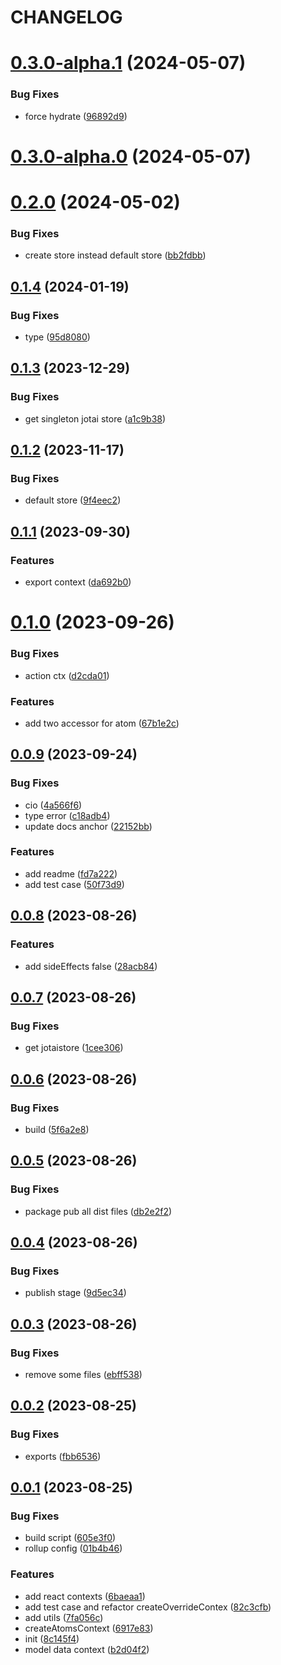 # CHANGELOG

# [0.3.0-alpha.1](https://github.com/Innei/jojoo/compare/v0.3.0-alpha.0...v0.3.0-alpha.1) (2024-05-07)


### Bug Fixes

* force hydrate ([96892d9](https://github.com/Innei/jojoo/commit/96892d942213253668baa21bb6f19d875f7f1010))



# [0.3.0-alpha.0](https://github.com/Innei/jojoo/compare/v0.2.0...v0.3.0-alpha.0) (2024-05-07)



# [0.2.0](https://github.com/Innei/jojoo/compare/v0.1.4...v0.2.0) (2024-05-02)


### Bug Fixes

* create store instead default store ([bb2fdbb](https://github.com/Innei/jojoo/commit/bb2fdbb025b5b4cb20a9a8c4c38238edba9a24e8))



## [0.1.4](https://github.com/Innei/jojoo/compare/v0.1.3...v0.1.4) (2024-01-19)


### Bug Fixes

* type ([95d8080](https://github.com/Innei/jojoo/commit/95d8080414ac5c207882fe170579874ef92e91ef))



## [0.1.3](https://github.com/Innei/jojoo/compare/v0.1.2...v0.1.3) (2023-12-29)


### Bug Fixes

* get singleton jotai store ([a1c9b38](https://github.com/Innei/jojoo/commit/a1c9b38a5cccb5e247a3e916322d98b1ecac3f17))



## [0.1.2](https://github.com/Innei/jojoo/compare/v0.1.1...v0.1.2) (2023-11-17)


### Bug Fixes

* default store ([9f4eec2](https://github.com/Innei/jojoo/commit/9f4eec26da3e44d199cd94d261fc7e508ecce16b))



## [0.1.1](https://github.com/Innei/jojoo/compare/v0.1.0...v0.1.1) (2023-09-30)


### Features

* export context ([da692b0](https://github.com/Innei/jojoo/commit/da692b0e5bac30d222f03a1c0c9124e54248dbef))



# [0.1.0](https://github.com/Innei/jojoo/compare/v0.0.9...v0.1.0) (2023-09-26)


### Bug Fixes

* action ctx ([d2cda01](https://github.com/Innei/jojoo/commit/d2cda01073ae737be619ceb40c01120a21382196))


### Features

* add two accessor for atom ([67b1e2c](https://github.com/Innei/jojoo/commit/67b1e2c46da1fc7323044b3251012884a842db99))



## [0.0.9](https://github.com/Innei/jojoo/compare/v0.0.8...v0.0.9) (2023-09-24)


### Bug Fixes

* cio ([4a566f6](https://github.com/Innei/jojoo/commit/4a566f6a58ef077cd1aab1d51b9de2b325446807))
* type error ([c18adb4](https://github.com/Innei/jojoo/commit/c18adb4c9fc8e98202733cb691294102a1d998c1))
* update docs anchor ([22152bb](https://github.com/Innei/jojoo/commit/22152bb306405571674f31f67064f2435e18f8c4))


### Features

* add readme ([fd7a222](https://github.com/Innei/jojoo/commit/fd7a2226f1f53e9eadaf33ce8cac3746e0e61e2e))
* add test case ([50f73d9](https://github.com/Innei/jojoo/commit/50f73d941b4b76c915f000af17a798d502272ece))



## [0.0.8](https://github.com/Innei/jojoo/compare/v0.0.7...v0.0.8) (2023-08-26)


### Features

* add sideEffects false ([28acb84](https://github.com/Innei/jojoo/commit/28acb84d19011656a521a23c8172b678ff897d2b))



## [0.0.7](https://github.com/Innei/jojoo/compare/v0.0.6...v0.0.7) (2023-08-26)


### Bug Fixes

* get jotaistore ([1cee306](https://github.com/Innei/jojoo/commit/1cee3069d2cef5689d4062e2639ff47390dbe461))



## [0.0.6](https://github.com/Innei/jojoo/compare/v0.0.5...v0.0.6) (2023-08-26)


### Bug Fixes

* build ([5f6a2e8](https://github.com/Innei/jojoo/commit/5f6a2e83e32296fe296deae0aedfbf162eb4a4ce))



## [0.0.5](https://github.com/Innei/jojoo/compare/v0.0.4...v0.0.5) (2023-08-26)


### Bug Fixes

* package pub all dist  files ([db2e2f2](https://github.com/Innei/jojoo/commit/db2e2f2e36cf8d95fb7e848614a087957690366f))



## [0.0.4](https://github.com/Innei/jojoo/compare/v0.0.3...v0.0.4) (2023-08-26)


### Bug Fixes

* publish stage ([9d5ec34](https://github.com/Innei/jojoo/commit/9d5ec349f9d040dc73965116f43dc96a1d0d563d))



## [0.0.3](https://github.com/Innei/jojoo/compare/v0.0.2...v0.0.3) (2023-08-26)


### Bug Fixes

* remove some files ([ebff538](https://github.com/Innei/jojoo/commit/ebff538839147de8098c815c515673f3fd588e1d))



## [0.0.2](https://github.com/Innei/jojoo/compare/v0.0.1...v0.0.2) (2023-08-25)


### Bug Fixes

* exports ([fbb6536](https://github.com/Innei/jojoo/commit/fbb6536b90e26398782adb0dbc74c4a86ed05657))



## [0.0.1](https://github.com/Innei/jojoo/compare/8c145f4e1404c6f54bbc1ef4bd10bbc0ed6ed118...v0.0.1) (2023-08-25)


### Bug Fixes

* build script ([605e3f0](https://github.com/Innei/jojoo/commit/605e3f0a2b7142f8f2f5d592f92c595c2398d997))
* rollup config ([01b4b46](https://github.com/Innei/jojoo/commit/01b4b4693ec9a111dd80acbc96c156fc4da8d9c9))


### Features

* add react contexts ([6baeaa1](https://github.com/Innei/jojoo/commit/6baeaa1314b959e9155b6ecf026c188c0c509183))
* add test case and refactor createOverrideContex ([82c3cfb](https://github.com/Innei/jojoo/commit/82c3cfb633674dc0b9e675937b607596a51b63d5))
* add utils ([7fa056c](https://github.com/Innei/jojoo/commit/7fa056c3d1328512878294153bc243d0bdaa7f6f))
* createAtomsContext ([6917e83](https://github.com/Innei/jojoo/commit/6917e83d098bfc872c216a679b0070254edaa83b))
* init ([8c145f4](https://github.com/Innei/jojoo/commit/8c145f4e1404c6f54bbc1ef4bd10bbc0ed6ed118))
* model data context ([b2d04f2](https://github.com/Innei/jojoo/commit/b2d04f2af9424f161641e9b9f1f93d846149e769))



